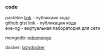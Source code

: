 ### code
pastebin [link](https://pastebin.com/) - публикаия кода   
github.gist [link](https://gist.github.com/) - публикация кода   
eve-ng - виртуальная лаборатория для сети    

mongodb: 
[robomongo](https://robomongo.org/)

docker: 
[lazydocker](https://github.com/jesseduffield/lazydocker)
